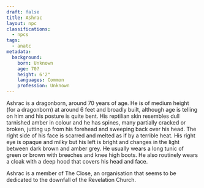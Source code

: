 ```yaml
---
draft: false
title: Ashrac
layout: npc
classifications:
  - npcs
tags:
  - anatc
metadata:
  background:
    born: Unknown
    age: 70?
    height: 6'2"
    languages: Common
    profession: Unknown
---
```

Ashrac is a dragonborn, around 70 years of age. He is of medium height (for a dragonborn) at around 6 feet and broadly built, although age is telling on him and his posture is quite bent. His reptilian skin resembles dull tarnished amber in colour and he has spines, many partially cracked or broken, jutting up from his forehead and sweeping back over his head. The right side of his face is scarred and melted as if by a terrible heat. His right eye is opaque and milky but his left is bright and changes in the light between dark brown and amber grey. He usually wears a long tunic of green or brown with breeches and knee high boots. He also routinely wears a cloak with a deep hood that covers his head and face.

Ashrac is a member of The Close, an organisation that seems to be dedicated to the downfall of the Revelation Church.

